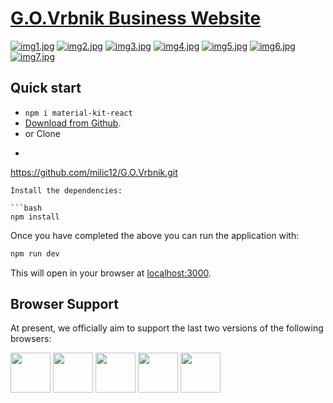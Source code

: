 # [G.O.Vrbnik Business Website](http://pzi1.fesb.hr/~milic/GO-Vrbnik/) 


[![img1.jpg](https://i.postimg.cc/hGtr8yrg/img1.jpg)](https://postimg.cc/bZ4kpRWF)
[![img2.jpg](https://i.postimg.cc/2SwGZRn2/img2.jpg)](https://postimg.cc/k22K0H1b)
[![img3.jpg](https://i.postimg.cc/1tLrQ9Z5/img3.jpg)](https://postimg.cc/BLBK5f6d)
[![img4.jpg](https://i.postimg.cc/TPNctV7b/img4.jpg)](https://postimg.cc/sBSSXhRf)
[![img5.jpg](https://i.postimg.cc/xCk3hXh4/img5.jpg)](https://postimg.cc/r0k4tw81)
[![img6.jpg](https://i.postimg.cc/Z5ZjnKvW/img6.jpg)](https://postimg.cc/hfyV3nrn)
[![img7.jpg](https://i.postimg.cc/RVwXvnhr/img7.jpg)](https://postimg.cc/QHxpbCcS)


## Quick start

- `npm i material-kit-react`
- [Download from Github](https://github.com/milic12/G.O.Vrbnik/archive/master.zip).
- or Clone
- ```bash
https://github.com/milic12/G.O.Vrbnik.git
```
Install the dependencies:

```bash
npm install
```

Once you have completed the above you can run the application with:

```bash
npm run dev
```

This will open in your browser at [localhost:3000](http://localhost:3000).



## Browser Support

At present, we officially aim to support the last two versions of the following browsers:

<img src="https://github.com/creativetimofficial/public-assets/blob/master/logos/chrome-logo.png?raw=true" width="64" height="64"> <img src="https://raw.githubusercontent.com/creativetimofficial/public-assets/master/logos/firefox-logo.png" width="64" height="64"> <img src="https://raw.githubusercontent.com/creativetimofficial/public-assets/master/logos/edge-logo.png" width="64" height="64"> <img src="https://raw.githubusercontent.com/creativetimofficial/public-assets/master/logos/safari-logo.png" width="64" height="64"> <img src="https://raw.githubusercontent.com/creativetimofficial/public-assets/master/logos/opera-logo.png" width="64" height="64">


